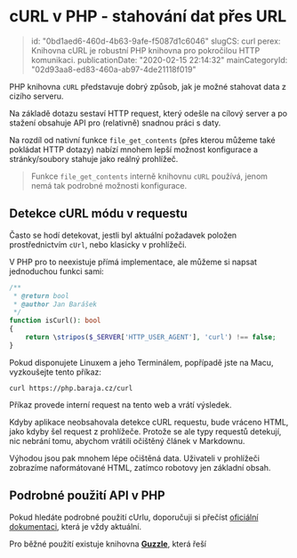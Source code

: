cURL v PHP - stahování dat přes URL
===================================

> id: "0bd1aed6-460d-4b63-9afe-f5087d1c6046"
> slugCS: curl
> perex: Knihovna cURL je robustní PHP knihovna pro pokročilou HTTP komunikaci.
> publicationDate: "2020-02-15 22:14:32"
> mainCategoryId: "02d93aa8-ed83-460a-ab97-4de21118f019"

PHP knihovna `cURL` představuje dobrý způsob, jak je možné stahovat data z cizího serveru.

Na základě dotazu sestaví HTTP request, který odešle na cílový server a po stažení obsahuje API pro (relativně) snadnou práci s daty.

Na rozdíl od nativní funkce `file_get_contents` (přes kterou můžeme také pokládat HTTP dotazy) nabízí mnohem lepší možnost konfigurace a stránky/soubory stahuje jako reálný prohlížeč.

> Funkce `file_get_contents` interně knihovnu `cURL` používá, jenom nemá tak podrobné možnosti konfigurace.

Detekce cURL módu v requestu
----------------------------

Často se hodí detekovat, jestli byl aktuální požadavek položen prostřednictvím `cUrl`, nebo klasicky v prohlížeči.

V PHP pro to neexistuje přímá implementace, ale můžeme si napsat jednoduchou funkci sami:

```php
/**
 * @return bool
 * @author Jan Barášek
 */
function isCurl(): bool
{
	return \stripos($_SERVER['HTTP_USER_AGENT'], 'curl') !== false;
}
```

Pokud disponujete Linuxem a jeho Terminálem, popřípadě jste na Macu, vyzkoušejte tento příkaz:

```shell
curl https://php.baraja.cz/curl
```

Příkaz provede interní request na tento web a vrátí výsledek.

Kdyby aplikace neobsahovala detekce cURL requestu, bude vráceno HTML, jako kdyby šel request z prohlížeče. Protože se ale typy requestů detekují, nic nebrání tomu, abychom vrátili očištěný článek v Markdownu.

Výhodou jsou pak mnohem lépe očištěná data. Uživateli v prohlížeči zobrazíme naformátované HTML, zatímco robotovy jen základní obsah.

Podrobné použití API v PHP
--------------------------

Pokud hledáte podrobné použití cUrlu, doporučuji si přečíst <a href="https://php.net/manual/en/book.curl.php">oficiální dokumentaci</a>, která je vždy aktuální.

Pro běžné použití existuje knihovna <a href="https://guzzle.readthedocs.io/en/stable/">**Guzzle**</a>, která řeší
